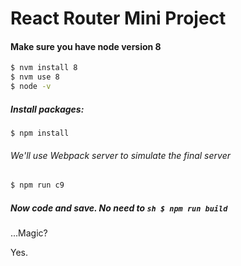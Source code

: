# React Router Mini Project

#### Make sure you have node version 8
```sh
$ nvm install 8
$ nvm use 8
$ node -v
```

##### Install packages:
```
$ npm install
```

###### We'll use Webpack server to simulate the final server

```sh
$ npm run c9
```

##### Now code and save. No need to ```sh $ npm run build ```

...Magic?

Yes.
